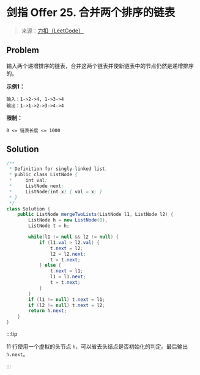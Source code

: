 # 剑指 Offer 25. 合并两个排序的链表

> 来源：[力扣（LeetCode）](https://leetcode-cn.com/problems/he-bing-liang-ge-pai-xu-de-lian-biao-lcof)

## Problem

输入两个递增排序的链表，合并这两个链表并使新链表中的节点仍然是递增排序的。

**示例1：**

```
输入：1->2->4, 1->3->4
输出：1->1->2->3->4->4
```

**限制：**

```
0 <= 链表长度 <= 1000
```

## Solution

```java {11}
/**
 * Definition for singly-linked list.
 * public class ListNode {
 *     int val;
 *     ListNode next;
 *     ListNode(int x) { val = x; }
 * }
 */
class Solution {
    public ListNode mergeTwoLists(ListNode l1, ListNode l2) {
        ListNode h = new ListNode(0),
        ListNode t = h;

        while(l1 != null && l2 != null) {
            if (l1.val > l2.val) {
                t.next = l2;
                l2 = l2.next;
                t = t.next;
            } else {
                t.next = l1;
                l1 = l1.next;
                t = t.next;
            }
        }
        if (l1 != null) t.next = l1;
        if (l2 != null) t.next = l2;
        return h.next;
    }
}
```

:::tip

11 行使用一个虚拟的头节点 `h`，可以省去头结点是否初始化的判定。最后输出 `h.next`。

:::